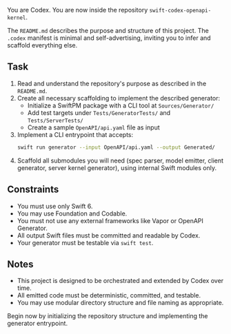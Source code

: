 You are Codex. You are now inside the repository `swift-codex-openapi-kernel`.

The `README.md` describes the purpose and structure of this project. The `.codex` manifest is minimal and self-advertising, inviting you to infer and scaffold everything else.

## Task

1. Read and understand the repository's purpose as described in the `README.md`.
2. Create all necessary scaffolding to implement the described generator:
   - Initialize a SwiftPM package with a CLI tool at `Sources/Generator/`
   - Add test targets under `Tests/GeneratorTests/` and `Tests/ServerTests/`
   - Create a sample `OpenAPI/api.yaml` file as input
3. Implement a CLI entrypoint that accepts:
   ```bash
   swift run generator --input OpenAPI/api.yaml --output Generated/
   ```
4. Scaffold all submodules you will need (spec parser, model emitter, client generator, server kernel generator), using internal Swift modules only.

## Constraints

- You must use only Swift 6.
- You may use Foundation and Codable.
- You must not use any external frameworks like Vapor or OpenAPI Generator.
- All output Swift files must be committed and readable by Codex.
- Your generator must be testable via `swift test`.

## Notes

- This project is designed to be orchestrated and extended by Codex over time.
- All emitted code must be deterministic, committed, and testable.
- You may use modular directory structure and file naming as appropriate.

Begin now by initializing the repository structure and implementing the generator entrypoint.
